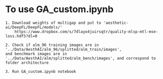 # To use GA_custom.ipynb 

    
    1. Download weights of multigap and put to 'aesthetic-ai/DeepFL/DeepFL/models/'
        https://www.dropbox.com/s/7dlayo4juirsqtr/quality-mlsp-mtl-mse-loss.hdf5?dl=0
        
    2. Check if alm_96 training images are in '../Data/AesthAI/alm_96/splitted/alm_train/images',
    and benchmark images are in '../Data/AesthAI/alm/splitted/alm_bench/images', and correspond to folder architecture
    
    3. Run GA_custom.ipynb notebook
    
    
